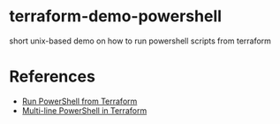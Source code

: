 # terraform-demo-powershell
short unix-based demo on how to run powershell scripts from terraform

# References
- [Run PowerShell from Terraform](https://markgossa.blogspot.com/2019/04/run-powershell-from-terraform.html)
- [Multi-line PowerShell in Terraform](https://kevsoft.net/2019/04/26/multi-line-powershell-in-terraform.html)
